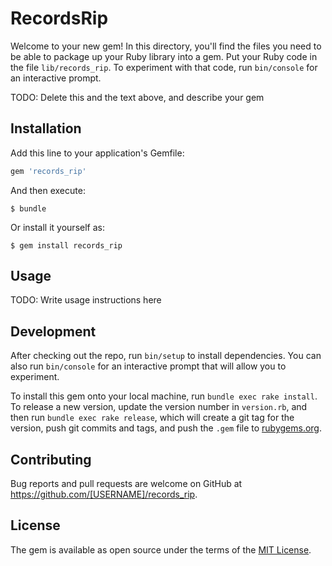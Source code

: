 # RecordsRip

Welcome to your new gem! In this directory, you'll find the files you need to be able to package up your Ruby library into a gem. Put your Ruby code in the file `lib/records_rip`. To experiment with that code, run `bin/console` for an interactive prompt.

TODO: Delete this and the text above, and describe your gem

## Installation

Add this line to your application's Gemfile:

```ruby
gem 'records_rip'
```

And then execute:

    $ bundle

Or install it yourself as:

    $ gem install records_rip

## Usage

TODO: Write usage instructions here

## Development

After checking out the repo, run `bin/setup` to install dependencies. You can also run `bin/console` for an interactive prompt that will allow you to experiment.

To install this gem onto your local machine, run `bundle exec rake install`. To release a new version, update the version number in `version.rb`, and then run `bundle exec rake release`, which will create a git tag for the version, push git commits and tags, and push the `.gem` file to [rubygems.org](https://rubygems.org).

## Contributing

Bug reports and pull requests are welcome on GitHub at https://github.com/[USERNAME]/records_rip.

## License

The gem is available as open source under the terms of the [MIT License](https://opensource.org/licenses/MIT).
